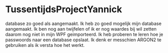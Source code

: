 # TussentijdsProjectYannick
database zo goed als aangemaakt.
Ik heb zo goed mogelijk mijn database aangemaakt. Ik ben nog aan twijfelen of ik er nog waardes bij wil zetten daarom nog niet in mijn WPF geimporteerd.
Ik heb proberen te leren hoe je passwoords naar een database opslaat. Ik denk er messchien ARGON2 te gebruiken als ik versta hoe het werkt.
